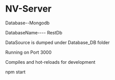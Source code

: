 # NV-Server

Database--Mongodb

DatabaseName---- RestDb

DataSource is dumped under  Database_DB folder

Running on Port 3000


Compiles and hot-reloads for development

npm start
